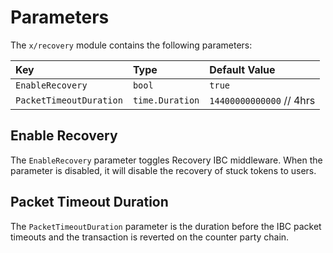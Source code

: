 <!--
order: 4
-->

# Parameters

The `x/recovery` module contains the following parameters:

| Key                     |      Type       |             Default Value |
| :---------------------- | :-------------- | :------------------------ |
| `EnableRecovery`        |     `bool`      |                    `true` |
| `PacketTimeoutDuration` | `time.Duration` | `14400000000000`  // 4hrs |

## Enable Recovery

The `EnableRecovery` parameter toggles Recovery IBC middleware. When the parameter is disabled, it will disable the recovery of stuck tokens to users.

## Packet Timeout Duration

The `PacketTimeoutDuration` parameter is the duration before the IBC packet timeouts and the transaction is reverted on the counter party chain.
